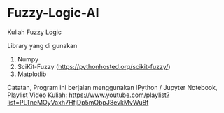 # Fuzzy-Logic-AI


Kuliah Fuzzy Logic

Library yang di gunakan
1. Numpy
2. SciKit-Fuzzy (https://pythonhosted.org/scikit-fuzzy/)
3. Matplotlib

Catatan, Program ini berjalan menggunakan IPython / Jupyter Notebook, Playlist Video Kuliah: https://www.youtube.com/playlist?list=PLTneMOyVaxh7HfjDp5mQbpJ8evkMvWu8f
